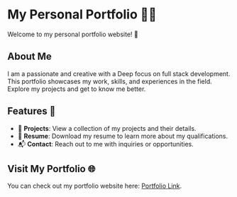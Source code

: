 # My Personal Portfolio 👨‍💻

Welcome to my personal portfolio website! 🚀

## About Me

I am a passionate and creative with a Deep focus on full stack development. This portfolio showcases my work, skills, and experiences in the field. Explore my projects and get to know me better. 

## Features 🌟

- 📂 **Projects**: View a collection of my projects and their details.
- 📝 **Resume**: Download my resume to learn more about my qualifications.
- 📬 **Contact**: Reach out to me with inquiries or opportunities.

## Visit My Portfolio 🌐

You can check out my portfolio website here: [Portfolio Link](https://naveensakthivel12.github.io/Naveen-portfolio/).
